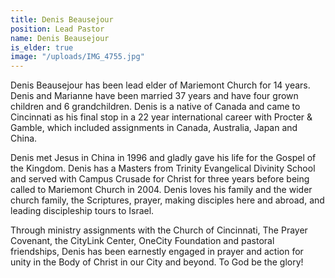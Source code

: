 ```yaml
---
title: Denis Beausejour
position: Lead Pastor
name: Denis Beausejour
is_elder: true
image: "/uploads/IMG_4755.jpg"
---
```


Denis Beausejour has been lead elder of Mariemont Church for 14 years. Denis and Marianne have been married 37 years and have four grown children and 6 grandchildren. Denis is a native of Canada and came to Cincinnati as his final stop in a 22 year international career with Procter & Gamble, which included assignments in Canada, Australia, Japan and China.

Denis met Jesus in China in 1996 and gladly gave his life for the Gospel of the Kingdom. Denis has a Masters from Trinity Evangelical Divinity School and served with Campus Crusade for Christ for three years before being called to Mariemont Church in 2004. Denis loves his family and the wider church family, the Scriptures, prayer, making disciples here and abroad, and leading discipleship tours to Israel.

Through ministry assignments with the Church of Cincinnati, The Prayer Covenant, the CityLink Center, OneCity Foundation and pastoral friendships, Denis has been earnestly engaged in prayer and action for unity in the Body of Christ in our City and beyond. To God be the glory!